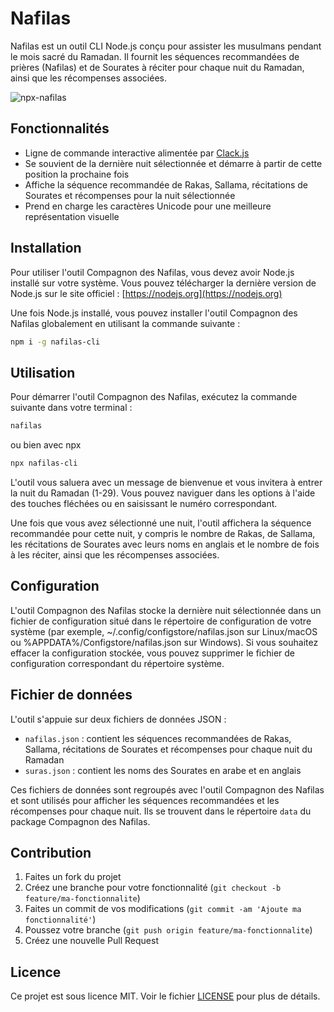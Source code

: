 # Nafilas

Nafilas est un outil CLI Node.js conçu pour assister les musulmans pendant le mois sacré du Ramadan. Il fournit les séquences recommandées de prières (Nafilas) et de Sourates à réciter pour chaque nuit du Ramadan, ainsi que les récompenses associées.

![npx-nafilas](https://github.com/adyngom/nafilas-cli/assets/290986/8e0533cc-4d0b-48dd-a60c-bc8f034cefac)


## Fonctionnalités

- Ligne de commande interactive alimentée par [Clack.js](https://github.com/natemoo-re/clack)
- Se souvient de la dernière nuit sélectionnée et démarre à partir de cette position la prochaine fois
- Affiche la séquence recommandée de Rakas, Sallama, récitations de Sourates et récompenses pour la nuit sélectionnée
- Prend en charge les caractères Unicode pour une meilleure représentation visuelle

## Installation

Pour utiliser l'outil Compagnon des Nafilas, vous devez avoir Node.js installé sur votre système. Vous pouvez télécharger la dernière version de Node.js sur le site officiel : [https://nodejs.org](https://nodejs.org)

Une fois Node.js installé, vous pouvez installer l'outil Compagnon des Nafilas globalement en utilisant la commande suivante :

```bash
npm i -g nafilas-cli
```


## Utilisation

Pour démarrer l'outil Compagnon des Nafilas, exécutez la commande suivante dans votre terminal :

```bash
nafilas
```

ou bien avec npx

```bash
npx nafilas-cli
```

L'outil vous saluera avec un message de bienvenue et vous invitera à entrer la nuit du Ramadan (1-29). Vous pouvez naviguer dans les options à l'aide des touches fléchées ou en saisissant le numéro correspondant.

Une fois que vous avez sélectionné une nuit, l'outil affichera la séquence recommandée pour cette nuit, y compris le nombre de Rakas, de Sallama, les récitations de Sourates avec leurs noms en anglais et le nombre de fois à les réciter, ainsi que les récompenses associées.

## Configuration

L'outil Compagnon des Nafilas stocke la dernière nuit sélectionnée dans un fichier de configuration situé dans le répertoire de configuration de votre système (par exemple, ~/.config/configstore/nafilas.json sur Linux/macOS ou %APPDATA%/Configstore/nafilas.json sur Windows). Si vous souhaitez effacer la configuration stockée, vous pouvez supprimer le fichier de configuration correspondant du répertoire système.

## Fichier de données

L'outil s'appuie sur deux fichiers de données JSON :

- `nafilas.json` : contient les séquences recommandées de Rakas, Sallama, récitations de Sourates et récompenses pour chaque nuit du Ramadan
- `suras.json` : contient les noms des Sourates en arabe et en anglais

Ces fichiers de données sont regroupés avec l'outil Compagnon des Nafilas et sont utilisés pour afficher les séquences recommandées et les récompenses pour chaque nuit. Ils se trouvent dans le répertoire `data` du package Compagnon des Nafilas.

## Contribution

1. Faites un fork du projet
2. Créez une branche pour votre fonctionnalité (`git checkout -b feature/ma-fonctionnalite`)
3. Faites un commit de vos modifications (`git commit -am 'Ajoute ma fonctionnalité'`)
4. Poussez votre branche (`git push origin feature/ma-fonctionnalite`)
5. Créez une nouvelle Pull Request

## Licence

Ce projet est sous licence MIT. Voir le fichier [LICENSE](https://github.com/git/git-scm.com/blob/main/MIT-LICENSE.txt) pour plus de détails.
